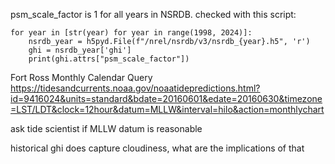 

psm_scale_factor is 1 for all years in NSRDB.
checked with this script:
```
for year in [str(year) for year in range(1998, 2024)]:
    nsrdb_year = h5pyd.File(f"/nrel/nsrdb/v3/nsrdb_{year}.h5", 'r')
    ghi = nsrdb_year['ghi']
    print(ghi.attrs["psm_scale_factor"])
```


Fort Ross Monthly Calendar Query
https://tidesandcurrents.noaa.gov/noaatidepredictions.html?id=9416024&units=standard&bdate=20160601&edate=20160630&timezone=LST/LDT&clock=12hour&datum=MLLW&interval=hilo&action=monthlychart


ask tide scientist if MLLW datum is reasonable

historical ghi does capture cloudiness, what are the implications of that